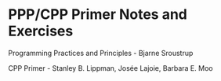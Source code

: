 # PPP/CPP Primer Notes and Exercises
Programming Practices and Principles - Bjarne Sroustrup

CPP Primer - Stanley B. Lippman, Josée Lajoie, Barbara E. Moo
